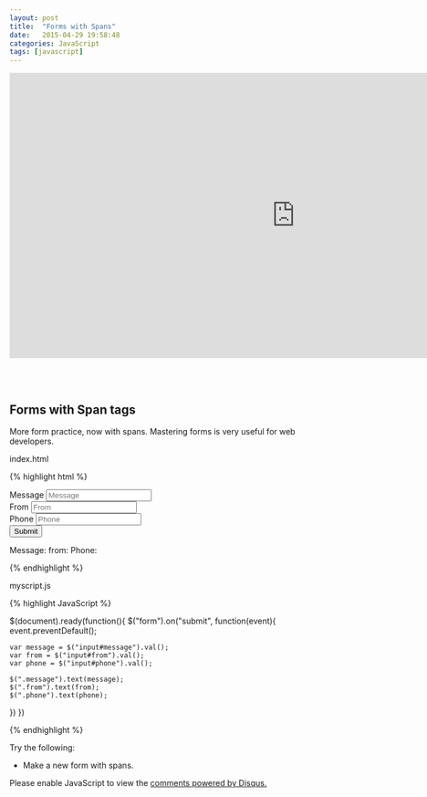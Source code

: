 ```yaml
---
layout: post
title:  "Forms with Spans"
date:   2015-04-29 19:58:48
categories: JavaScript
tags: [javascript]
---
```


<iframe src="https://player.vimeo.com/video/127548359" width="1000" height="500" frameborder="0" webkitallowfullscreen mozallowfullscreen allowfullscreen></iframe>

<br><br>

<div class="not-on-video">
  <h2>Forms with Span tags</h2>
  <p>More form practice, now with spans.  Mastering forms is very useful for web developers.</p>
</div> 

index.html

{% highlight html %}

<!DOCTYPE html>
<html>
  <head>
    <link rel="stylesheet" type="text/css" href="css/bootstrap.min.css">
    <link rel="stylesheet" type="text/css" href="css/example.css">
    <script src="scripts/jquery-1.11.3.js"></script>
    <script src="scripts/myscript.js"></script>
  </head>
  <body>
    <form>
      <div class="form-group">
        <label for="message">Message</label>
        <input type="text" class="form-control" id="message" placeholder="Message">
      </div>
      <div class="form-group">
        <label for="from">From</label>
        <input type="text" class="form-control" id="from" placeholder="From">
      </div>
      <div class="form-group">
        <label for="phone">Phone</label>
        <input type="text" class="form-control" id="phone" placeholder="Phone">
      </div>
      <button type="submit" class="btn btn-default">Submit</button>
    </form>
    <p>Message: <span class="message"></span> from: <span class="from"></span> Phone: <span class="phone"></span></p>
  </body>  
</html>

{% endhighlight %}


myscript.js

{% highlight JavaScript %}

$(document).ready(function(){
  $("form").on("submit", function(event){
    event.preventDefault();

    var message = $("input#message").val();
    var from = $("input#from").val();
    var phone = $("input#phone").val();

    $(".message").text(message);
    $(".from").text(from);
    $(".phone").text(phone);
  })
})



{% endhighlight %}

<p>Try the following:</p>
<ul>
  <li>Make a new form with spans.</li>
</ul> 


<div id="disqus_thread"></div>
<script type="text/javascript">
    /* * * CONFIGURATION VARIABLES * * */
    var disqus_shortname = 'devschool';

    /* * * DON'T EDIT BELOW THIS LINE * * */
    (function() {
        var dsq = document.createElement('script'); dsq.type = 'text/javascript'; dsq.async = true;
        dsq.src = '//' + disqus_shortname + '.disqus.com/embed.js';
        (document.getElementsByTagName('head')[0] || document.getElementsByTagName('body')[0]).appendChild(dsq);
    })();
</script>
<noscript>Please enable JavaScript to view the <a href="https://disqus.com/?ref_noscript" rel="nofollow">comments powered by Disqus.</a></noscript>
